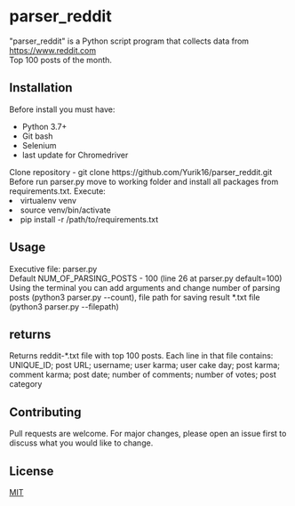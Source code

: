 # parser_reddit

"parser_reddit" is a Python script program that collects data from https://www.reddit.com <br />
Top 100 posts of the month.

## Installation
Before install you must have:
<ul>
    <li> Python 3.7+
    <li> Git bash
    <li> Selenium
    <li> last update for <a url="https://chromedriver.chromium.org/home">Chromedriver</a> 
</ul>
Clone repository - git clone https://github.com/Yurik16/parser_reddit.git <br />
Before run parser.py move to working folder and install all packages from requirements.txt. Execute: <br />
<li> virtualenv venv
<li> source venv/bin/activate
<li> pip install -r /path/to/requirements.txt

## Usage

Executive file: parser.py \
Default NUM_OF_PARSING_POSTS - 100 (line 26 at parser.py default=100)\
Using the terminal you can add arguments and change number of parsing posts (python3 parser.py --count), file path for saving result *.txt
file (python3 parser.py --filepath)

## returns

Returns reddit-*.txt file with top 100 posts. Each line in that file contains: \
UNIQUE_ID; post URL; username; user karma; user cake day; post karma; comment karma; post date; number of comments;
number of votes; post category

## Contributing

Pull requests are welcome. For major changes, please open an issue first to discuss what you would like to change.

## License

[MIT](https://choosealicense.com/licenses/mit/)
